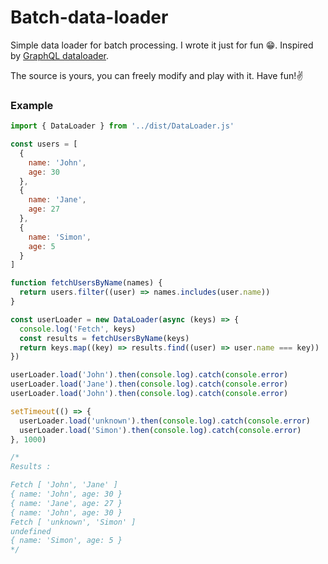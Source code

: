 
# Batch-data-loader
Simple data loader for batch processing. I wrote it just for fun 😁. Inspired by [GraphQL dataloader](https://github.com/graphql/dataloader).

The source is yours, you can freely modify and play with it. Have fun!✌️

### Example

```javascript  
import { DataLoader } from '../dist/DataLoader.js'

const users = [
  {
    name: 'John',
    age: 30
  },
  {
    name: 'Jane',
    age: 27
  },
  {
    name: 'Simon',
    age: 5
  }
]

function fetchUsersByName(names) {
  return users.filter((user) => names.includes(user.name))
}

const userLoader = new DataLoader(async (keys) => {
  console.log('Fetch', keys)
  const results = fetchUsersByName(keys)
  return keys.map((key) => results.find((user) => user.name === key))
})

userLoader.load('John').then(console.log).catch(console.error)
userLoader.load('Jane').then(console.log).catch(console.error)
userLoader.load('John').then(console.log).catch(console.error)

setTimeout(() => {
  userLoader.load('unknown').then(console.log).catch(console.error)
  userLoader.load('Simon').then(console.log).catch(console.error)
}, 1000)

/*
Results :

Fetch [ 'John', 'Jane' ]
{ name: 'John', age: 30 }
{ name: 'Jane', age: 27 }
{ name: 'John', age: 30 }
Fetch [ 'unknown', 'Simon' ]
undefined
{ name: 'Simon', age: 5 }
*/
```